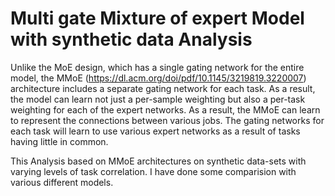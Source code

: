 # Multi gate Mixture of expert Model with synthetic data Analysis

Unlike the MoE design, which has a single gating network for the entire model, the MMoE (https://dl.acm.org/doi/pdf/10.1145/3219819.3220007) architecture includes a separate gating network for each task. 
As a result, the model can learn not just a per-sample weighting but also a per-task weighting for each of the expert networks. As a result, the MMoE can learn to represent the connections between various jobs. The gating networks for each task will learn to use various expert networks as a result of tasks having little in common.

This Analysis based on MMoE architectures on synthetic data-sets with varying levels of task correlation. I have done some comparision with various different models. 
